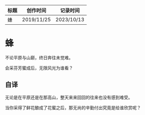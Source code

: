 | 标题 | 创作时间   | 记录时间   |
| ---- | ---------- | ---------- |
| 蜂   | 2019/11/25 | 2023/10/13 |

# 蜂

不论平原与山巅，终日奔往未觉难。

会采芬芳蜜成后，无限风光为谁看？

## 自译

无论是在平原还是在那高山，整天来来回回的往来也没有感到难受。

当你采得了鲜花酿成了花蜜之后，那无尚的辛勤付出究竟是给谁欣赏呢？
